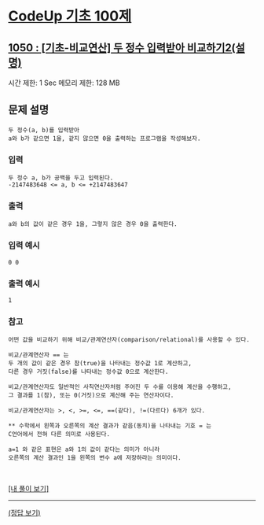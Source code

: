 # [CodeUp 기초 100제](https://codeup.kr/problem.php)

## [1050 : [기초-비교연산] 두 정수 입력받아 비교하기2(설명)](https://codeup.kr/problem.php?id=1050)

시간 제한: 1 Sec 메모리 제한: 128 MB

## 문제 설명

    두 정수(a, b)를 입력받아
    a와 b가 같으면 1을, 같지 않으면 0을 출력하는 프로그램을 작성해보자.

### 입력

    두 정수 a, b가 공백을 두고 입력된다.
    -2147483648 <= a, b <= +2147483647

### 출력

    a와 b의 값이 같은 경우 1을, 그렇지 않은 경우 0을 출력한다.

### 입력 예시

    0 0

### 출력 예시

    1

### 참고

    어떤 값을 비교하기 위해 비교/관계연산자(comparison/relational)를 사용할 수 있다.

    비교/관계연산자 == 는
    두 개의 값이 같은 경우 참(true)을 나타내는 정수값 1로 계산하고,
    다른 경우 거짓(false)를 나타내는 정수값 0으로 계산한다.

    비교/관계연산자도 일반적인 사칙연산자처럼 주어진 두 수를 이용해 계산을 수행하고,
    그 결과를 1(참), 또는 0(거짓)으로 계산해 주는 연산자이다.

    비교/관계연산자는 >, <, >=, <=, ==(같다), !=(다르다) 6개가 있다.

    ** 수학에서 왼쪽과 오른쪽의 계산 결과가 같음(동치)을 나타내는 기호 = 는
    C언어에서 전혀 다른 의미로 사용된다.

    a=1 와 같은 표현은 a와 1의 값이 같다는 의미가 아니라
    오른쪽의 계산 결과인 1을 왼쪽의 변수 a에 저장하라는 의미이다.

</br>

[[내 풀이 보기]](https://github.com/flexboni/code_up/blob/master/1050/myCode.cpp)

---

[(정답 보기)](https://codeup.kr/showsource.php?id=425074)
